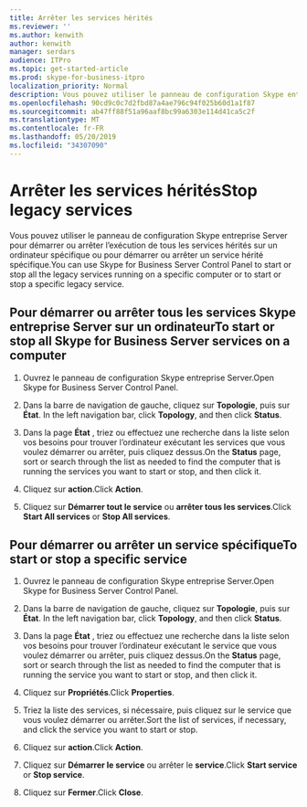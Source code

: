 ```yaml
---
title: Arrêter les services hérités
ms.reviewer: ''
ms.author: kenwith
author: kenwith
manager: serdars
audience: ITPro
ms.topic: get-started-article
ms.prod: skype-for-business-itpro
localization_priority: Normal
description: Vous pouvez utiliser le panneau de configuration Skype entreprise Server pour démarrer ou arrêter l’exécution de tous les services hérités sur un ordinateur spécifique ou pour démarrer ou arrêter un service hérité spécifique.
ms.openlocfilehash: 90cd9c0c7d2fbd87a4ae796c94f025b60d1a1f87
ms.sourcegitcommit: ab47ff88f51a96aaf8bc99a6303e114d41ca5c2f
ms.translationtype: MT
ms.contentlocale: fr-FR
ms.lasthandoff: 05/20/2019
ms.locfileid: "34307090"
---
```

# <a name="stop-legacy-services"></a><span data-ttu-id="9994f-103">Arrêter les services hérités</span><span class="sxs-lookup"><span data-stu-id="9994f-103">Stop legacy services</span></span>

<span data-ttu-id="9994f-104">Vous pouvez utiliser le panneau de configuration Skype entreprise Server pour démarrer ou arrêter l’exécution de tous les services hérités sur un ordinateur spécifique ou pour démarrer ou arrêter un service hérité spécifique.</span><span class="sxs-lookup"><span data-stu-id="9994f-104">You can use Skype for Business Server Control Panel to start or stop all the legacy services running on a specific computer or to start or stop a specific legacy service.</span></span>
  
## <a name="to-start-or-stop-all-skype-for-business-server-services-on-a-computer"></a><span data-ttu-id="9994f-105">Pour démarrer ou arrêter tous les services Skype entreprise Server sur un ordinateur</span><span class="sxs-lookup"><span data-stu-id="9994f-105">To start or stop all Skype for Business Server services on a computer</span></span>

1. <span data-ttu-id="9994f-106">Ouvrez le panneau de configuration Skype entreprise Server.</span><span class="sxs-lookup"><span data-stu-id="9994f-106">Open Skype for Business Server Control Panel.</span></span>
    
2. <span data-ttu-id="9994f-107">Dans la barre de navigation de gauche, cliquez sur **Topologie**, puis sur **État**. </span><span class="sxs-lookup"><span data-stu-id="9994f-107">In the left navigation bar, click **Topology**, and then click **Status**.</span></span>
    
3. <span data-ttu-id="9994f-108">Dans la page **État** , triez ou effectuez une recherche dans la liste selon vos besoins pour trouver l’ordinateur exécutant les services que vous voulez démarrer ou arrêter, puis cliquez dessus.</span><span class="sxs-lookup"><span data-stu-id="9994f-108">On the **Status** page, sort or search through the list as needed to find the computer that is running the services you want to start or stop, and then click it.</span></span> 
    
4. <span data-ttu-id="9994f-109">Cliquez sur **action**.</span><span class="sxs-lookup"><span data-stu-id="9994f-109">Click **Action**.</span></span>
    
5. <span data-ttu-id="9994f-110">Cliquez sur **Démarrer tout le service** ou **arrêter tous les services**.</span><span class="sxs-lookup"><span data-stu-id="9994f-110">Click **Start All services** or **Stop All services**.</span></span>
    
## <a name="to-start-or-stop-a-specific-service"></a><span data-ttu-id="9994f-111">Pour démarrer ou arrêter un service spécifique</span><span class="sxs-lookup"><span data-stu-id="9994f-111">To start or stop a specific service</span></span>

1. <span data-ttu-id="9994f-112">Ouvrez le panneau de configuration Skype entreprise Server.</span><span class="sxs-lookup"><span data-stu-id="9994f-112">Open Skype for Business Server Control Panel.</span></span>
    
2. <span data-ttu-id="9994f-113">Dans la barre de navigation de gauche, cliquez sur **Topologie**, puis sur **État**. </span><span class="sxs-lookup"><span data-stu-id="9994f-113">In the left navigation bar, click **Topology**, and then click **Status**.</span></span>
    
3. <span data-ttu-id="9994f-114">Dans la page **État** , triez ou effectuez une recherche dans la liste selon vos besoins pour trouver l’ordinateur exécutant le service que vous voulez démarrer ou arrêter, puis cliquez dessus.</span><span class="sxs-lookup"><span data-stu-id="9994f-114">On the **Status** page, sort or search through the list as needed to find the computer that is running the service you want to start or stop, and then click it.</span></span> 
    
4. <span data-ttu-id="9994f-115">Cliquez sur **Propriétés**.</span><span class="sxs-lookup"><span data-stu-id="9994f-115">Click **Properties**.</span></span>
    
5. <span data-ttu-id="9994f-116">Triez la liste des services, si nécessaire, puis cliquez sur le service que vous voulez démarrer ou arrêter.</span><span class="sxs-lookup"><span data-stu-id="9994f-116">Sort the list of services, if necessary, and click the service you want to start or stop.</span></span>
    
6. <span data-ttu-id="9994f-117">Cliquez sur **action**.</span><span class="sxs-lookup"><span data-stu-id="9994f-117">Click **Action**.</span></span>
    
7. <span data-ttu-id="9994f-118">Cliquez sur **Démarrer le service** ou arrêter le **service**.</span><span class="sxs-lookup"><span data-stu-id="9994f-118">Click **Start service** or **Stop service**.</span></span>
    
8. <span data-ttu-id="9994f-119">Cliquez sur **Fermer**.</span><span class="sxs-lookup"><span data-stu-id="9994f-119">Click **Close**.</span></span>
    

